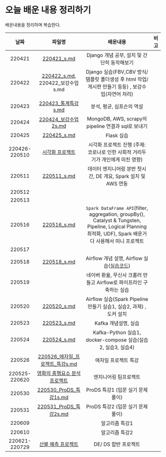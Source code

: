 # 오늘 배운 내용 정리하기
배운내용을 정리하며 복습한다.









|     날짜      |                            파일명                            |                           배운내용                           | 비고 |
| :-----------: | :----------------------------------------------------------: | :----------------------------------------------------------: | :--: |
|    220421     | [220421_s.md](https://github.com/suyeee/todo_study/blob/master/220421_s.md) |         Django 개념 공부, 설치 및 간단히 동작해보기          |      |
|    220422     | [220422_s.md](https://github.com/suyeee/todo_study/blob/master/220422_s.md), 220422_보강수업s.md | Django 실습(FBV,CBV 방식/ 템플릿 폴더생성 후 html 작업/ 게시판 만들기 등등) , 보강수업(자연어 처리) |      |
|    220423     | [220423_통계특강s.md](https://github.com/suyeee/todo_study/blob/master/220423_%ED%86%B5%EA%B3%84%ED%8A%B9%EA%B0%95s.md) |                  분석, 평균, 심프슨의 역설                   |      |
|    220424     | [220424_보강수업2s.md](https://github.com/suyeee/todo_study/blob/master/220424_%EB%B3%B4%EA%B0%95%EC%88%98%EC%97%852s.md) |     MongoDB, AWS, scrapy의 pipeline 연결과 sql로 보내기      |      |
|    220425     | [220425_s.md](https://github.com/suyeee/todo_study/blob/master/220425_s.md) |                          Flask 실습                          |      |
| 220426-220510 | [시각화 프로젝트](https://github.com/suyeee/Visualization-Project.git) | 시각화 프로젝트 진행 (주제: 코로나로 인한 사회적 거리두기가 개인에게 미친 영향) |      |
|    220511     | [220511_s.md](https://github.com/suyeee/todo_study/blob/master/220511_s.md) | 데이터 엔지니어링 분반 첫시간, DE 개요, Spark 설치 및 AWS 연동 |      |
|    220512     |                                                              |                                                              |      |
|    220513     |                                                              |                                                              |      |
|    220516     | [220516_s.md](https://github.com/suyeee/todo_study/blob/master/220516_s.md) | `Spark DataFrame API`(filter, aggregation, groupBy(), Catalyst & Tungsten, Pipeline, Logical Planning 최적화, UDF), Spark 배운거 다 사용해서 미니 프로젝트 |      |
|    220517     |                                                              |                                                              |      |
|    220518     | [220518_s.md](https://github.com/suyeee/todo_study/blob/master/220518_s.md) | Airflow 개념 설명, Airflow 실습([실습코드](https://github.com/suyeee/todo_study/blob/master/220518_s.assets/kakao-pipeline.py)) |      |
|    220519     |                                                              | 네이버 환율, 무신사 크롤러 만들고 Airflow로 파이프라인 구축하는 실습 |      |
|    220520     | [220520_s.md](https://github.com/suyeee/todo_study/blob/master/220520_s.md) | Airflow 실습(Spark Pipeline 만들기 실습1, 실습2, 과제) , 도커 설치 |      |
|    220523     | [220523_s.md](https://github.com/suyeee/todo_study/blob/master/220523_s.md) |                     Kafka 개념설명, 실습                     |      |
|    220524     | [220524_s.md](https://github.com/suyeee/todo_study/blob/master/220524_s.md) | Kafka-Python 실습1, docker-compose 실습(실습2, 실습3, 실습4) |      |
|    220526     | [220526_애자일_프로젝트_특강s.md](https://github.com/suyeee/todo_study/blob/master/220526_%EC%95%A0%EC%9E%90%EC%9D%BC_%ED%94%84%EB%A1%9C%EC%A0%9D%ED%8A%B8_%ED%8A%B9%EA%B0%95s.md) |                     애자일 프로젝트 특강                     |      |
| 220525-220620 | [영화의 흥행요소 분석 프로젝트](https://github.com/suyeee/DE_Project) |                    엔지니어링 팀프로젝트                     |      |
|    220530     | [220530_ProDS_특강1s.md](https://github.com/suyeee/todo_study/blob/master/220530_ProDS_%ED%8A%B9%EA%B0%951s.md) |               ProDS 특강1 (입문 실기 문제풀이)               |      |
|    220531     | [220531_ProDS_특강2s.md](https://github.com/suyeee/todo_study/blob/master/220531_ProDS_%ED%8A%B9%EA%B0%952s.md) |               ProDS 특강2 (입문 실기 문제풀이)               |      |
|    220609     |                                                              |                        알고리즘 특강1                        |      |
|    220610     |                                                              |                        알고리즘 특강2                        |      |
| 220621-220729 | [산불 예측 프로젝트](https://github.com/suyeee/DE_DS_project) |                     DE/ DS 합반 프로젝트                     |      |

